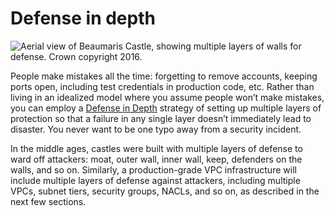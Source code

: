 # Defense in depth

![Aerial view of Beaumaris Castle, showing multiple layers of walls for defense. Crown copyright 2016.](/img/guides/build-it-yourself/vpc/castle.jpeg)

People make mistakes all the time: forgetting to remove accounts, keeping ports open, including test credentials in
production code, etc. Rather than living in an idealized model where you assume people won’t make mistakes, you can
employ a [Defense in Depth](<https://en.wikipedia.org/wiki/Defense_in_depth_(computing)>) strategy of setting up multiple
layers of protection so that a failure in any single layer doesn’t immediately lead to disaster. You never want to be
one typo away from a security incident.

In the middle ages, castles were built with multiple layers of defense to ward off attackers: moat, outer wall, inner
wall, keep, defenders on the walls, and so on. Similarly, a production-grade VPC infrastructure will include multiple
layers of defense against attackers, including multiple VPCs, subnet tiers, security groups, NACLs, and so on, as
described in the next few sections.


<!-- ##DOCS-SOURCER-START
{"sourcePlugin":"Local File Copier","hash":"241d7669f0872b5219798ddc187be0b9"}
##DOCS-SOURCER-END -->
